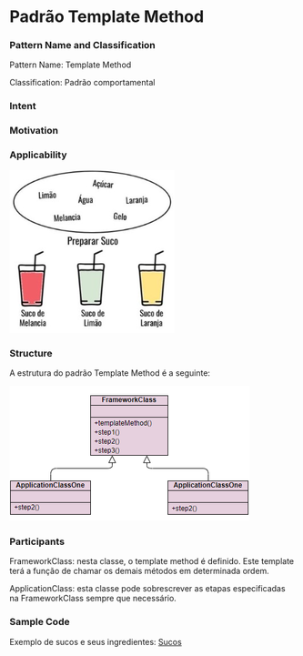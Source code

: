 # Padrão Template Method

### Pattern Name and Classification

Pattern Name: Template Method

Classification: Padrão comportamental

### Intent



### Motivation



### Applicability

![imagem](https://github.com/10Daniele/Padroes_Projeto/blob/master/TemplateMethod/imagem.jpg)

### Structure

A estrutura do padrão Template Method é a seguinte:

![imagem](https://github.com/10Daniele/Padroes_Projeto/blob/master/TemplateMethod/Structure.png)

### Participants

FrameworkClass: nesta classe, o template method é definido. Este template terá a função de chamar os demais métodos em determinada ordem. 

ApplicationClass: esta classe pode sobrescrever as etapas especificadas na FrameworkClass sempre que necessário.

### Sample Code

Exemplo de sucos e seus ingredientes: [Sucos](https://github.com/10Daniele/Padroes_Projeto/tree/master/TemplateMethod/Exemplo_Suco)


